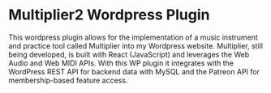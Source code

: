 # Multiplier2 Wordpress Plugin
This wordpress plugin allows for the implementation of a music instrument and practice tool called Multiplier into my Wordpress website. Multiplier, still being developed, 
is built with React (JavaScript) and leverages the Web Audio and Web MIDI APIs. With this WP plugin it integrates with the WordPress REST API for backend data with MySQL 
and the Patreon API for membership-based feature access.
